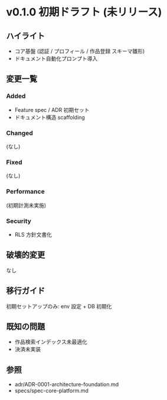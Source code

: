 # v0.1.0 初期ドラフト (未リリース)

## ハイライト
- コア基盤 (認証 / プロフィール / 作品登録 スキーマ雛形)
- ドキュメント自動化プロンプト導入

## 変更一覧
### Added
- Feature spec / ADR 初期セット
- ドキュメント構造 scaffolding
### Changed
(なし)
### Fixed
(なし)
### Performance
(初期計測未実施)
### Security
- RLS 方針文書化

## 破壊的変更
なし

## 移行ガイド
初期セットアップのみ: env 設定 + DB 初期化

## 既知の問題
- 作品検索インデックス未最適化
- 決済未実装

## 参照
- adr/ADR-0001-architecture-foundation.md
- specs/spec-core-platform.md

